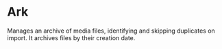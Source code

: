 # Ark

Manages an archive of media files, identifying and skipping duplicates on import. It archives files by their creation date.
